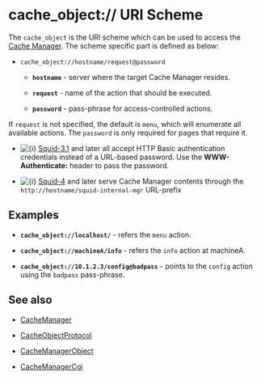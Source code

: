 # cache\_object:// URI Scheme

The `cache_object` is the URI scheme which can be used to access the
[Cache
Manager](/CacheManager#).
The scheme specific part is defined as below:

  - `cache_object://hostname/request@password`
    
      - **`hostname`** - server where the target Cache Manager resides.
    
      - **`request`** - name of the action that should be executed.
    
      - **`password`** - pass-phrase for access-controlled actions.

If `request` is not specified, the default is `menu`, which will
enumerate all available actions. The `password` is only required for
pages that require it.

  - ![{i}](https://wiki.squid-cache.org/wiki/squidtheme/img/icon-info.png)
    [Squid-3.1](/Squid-3.1#)
    and later all accept HTTP Basic authentication credentials instead
    of a URL-based password. Use the **WWW-Authenticate:** header to
    pass the password.

  - ![{i}](https://wiki.squid-cache.org/wiki/squidtheme/img/icon-info.png)
    [Squid-4](/Squid-4#)
    and later serve Cache Manager contents through the
    `http://hostname/squid-internal-mgr` URL-prefix

## Examples

  - **`cache_object://localhost/`** - refers the `menu` action.

  - **`cache_object://machineA/info`** - refers the `info` action at
    machineA.

  - **`cache_object://10.1.2.3/config@badpass`** - points to the
    `config` action using the `badpass` pass-phrase.

## See also

  - [CacheManager](/CacheManager#)

  - [CacheObjectProtocol](/CacheObjectProtocol#)

  - [CacheManagerObject](/CacheManagerObject#)

  - [CacheManagerCgi](/CacheManagerCgi#)
